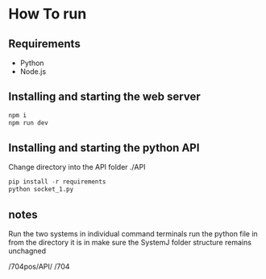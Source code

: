 # How To run

## Requirements
- Python
- Node.js

## Installing and starting the web server
```bash
npm i
npm run dev
```

## Installing and starting the python API
Change directory into the API folder ./API
```python
pip install -r requirements
python socket_1.py
```
## notes
Run the two systems in individual command terminals
run the python file in from the directory it is in
make sure the SystemJ folder structure remains unchagned

/704pos/API/
/704
